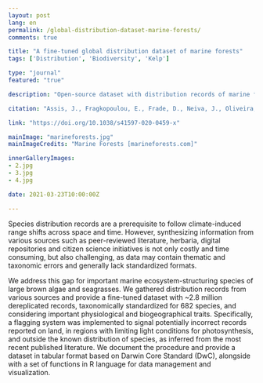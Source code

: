 ```yaml
---
layout: post
lang: en
permalink: /global-distribution-dataset-marine-forests/
comments: true

title: "A fine-tuned global distribution dataset of marine forests"
tags: ['Distribution', 'Biodiversity', 'Kelp']

type: "journal"
featured: "true"

description: "Open-source dataset with distribution records of marine forests compiled from literature, herbaria, digital repositories and citizen science initiatives."

citation: "Assis, J., Fragkopoulou, E., Frade, D., Neiva, J., Oliveira, A., Abecasis, D., et al. (2020). A fine-tuned global distribution dataset of marine forests. Scientific Data 7, 1–9."

link: "https://doi.org/10.1038/s41597-020-0459-x"

mainImage: "marineforests.jpg"
mainImageCredits: "Marine Forests [marineforests.com]"

innerGalleryImages:
- 2.jpg
- 3.jpg
- 4.jpg

date: 2021-03-23T10:00:00Z

---
```


Species distribution records are a prerequisite to follow climate-induced range shifts across space and time. However, synthesizing information from various sources such as peer-reviewed literature, herbaria, digital repositories and citizen science initiatives is not only costly and time consuming, but also challenging, as data may contain thematic and taxonomic errors and generally lack standardized formats.

We address this gap for important marine ecosystem-structuring species of large brown algae and seagrasses. We gathered distribution records from various sources and provide a fine-tuned dataset with ~2.8 million dereplicated records, taxonomically standardized for 682 species, and considering important physiological and biogeographical traits. Specifically, a flagging system was implemented to signal potentially incorrect records reported on land, in regions with limiting light conditions for photosynthesis, and outside the known distribution of species, as inferred from the most recent published literature. We document the procedure and provide a dataset in tabular format based on Darwin Core Standard (DwC), alongside with a set of functions in R language for data management and visualization.
